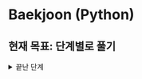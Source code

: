 # Baekjoon (Python)

## 현재 목표: 단계별로 풀기
<details>
    <summary>끝난 단계</summary>
    <div markdown="1">01. 입출력과 사칙연산</div>
    <div markdown="2">02. 조건문</div>
    <div markdown="3">03. 반복문</div>
    <div markdown="4">04. 1차원 배열</div>
</details>